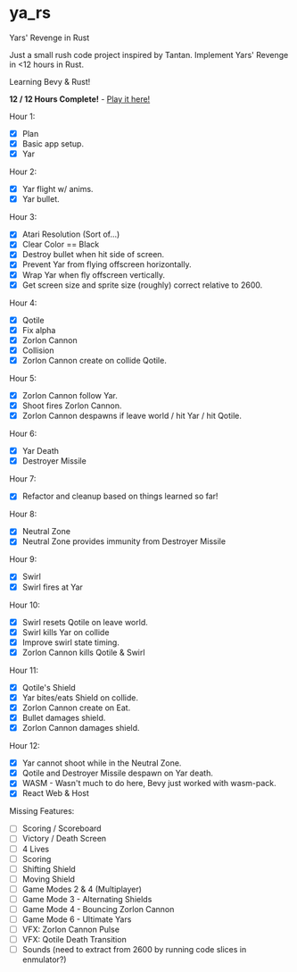 # ya_rs

Yars' Revenge in Rust

Just a small rush code project inspired by Tantan.
Implement Yars' Revenge in <12 hours in Rust.

Learning Bevy & Rust!

**12 / 12 Hours Complete!** - [Play it here!](https://brandon-reinhart.github.io/ya_rs/)

Hour 1:
- [x] Plan
- [x] Basic app setup.
- [x] Yar
 
Hour 2:
- [x] Yar flight w/ anims.
- [x] Yar bullet.
  
Hour 3:
- [x] Atari Resolution (Sort of...)
- [x] Clear Color == Black
- [x] Destroy bullet when hit side of screen.
- [x] Prevent Yar from flying offscreen horizontally.
- [x] Wrap Yar when fly offscreen vertically.
- [x] Get screen size and sprite size (roughly) correct relative to 2600.
 
Hour 4:
- [x] Qotile
- [x] Fix alpha
- [x] Zorlon Cannon
- [x] Collision
- [x] Zorlon Cannon create on collide Qotile.

Hour 5:
- [x] Zorlon Cannon follow Yar.
- [x] Shoot fires Zorlon Cannon.
- [x] Zorlon Cannon despawns if leave world / hit Yar / hit Qotile.

Hour 6:
- [x] Yar Death
- [x] Destroyer Missile

Hour 7:
- [x] Refactor and cleanup based on things learned so far!

Hour 8:
- [x] Neutral Zone
- [x] Neutral Zone provides immunity from Destroyer Missile

Hour 9:
- [x] Swirl
- [x] Swirl fires at Yar

Hour 10:
- [x] Swirl resets Qotile on leave world.
- [x] Swirl kills Yar on collide
- [x] Improve swirl state timing.
- [x] Zorlon Cannon kills Qotile & Swirl

Hour 11:
- [x] Qotile's Shield
- [x] Yar bites/eats Shield on collide.
- [x] Zorlon Cannon create on Eat.
- [x] Bullet damages shield.
- [x] Zorlon Cannon damages shield.

Hour 12:
- [x] Yar cannot shoot while in the Neutral Zone.
- [x] Qotile and Destroyer Missile despawn on Yar death.
- [x] WASM - Wasn't much to do here, Bevy just worked with wasm-pack.
- [x] React Web & Host

Missing Features:
- [ ] Scoring / Scoreboard
- [ ] Victory / Death Screen
- [ ] 4 Lives
- [ ] Scoring
- [ ] Shifting Shield
- [ ] Moving Shield
- [ ] Game Modes 2 & 4 (Multiplayer)
- [ ] Game Mode 3 - Alternating Shields
- [ ] Game Mode 4 - Bouncing Zorlon Cannon
- [ ] Game Mode 6 - Ultimate Yars
- [ ] VFX: Zorlon Cannon Pulse
- [ ] VFX: Qotile Death Transition
- [ ] Sounds (need to extract from 2600 by running code slices in enmulator?)
